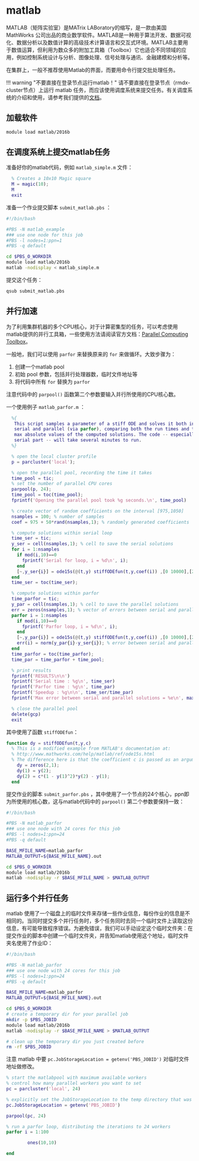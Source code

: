 # matlab

MATLAB（矩阵实验室）是MATrix LABoratory的缩写，是一款由美国 MathWorks 公司出品的商业数学软件。MATLAB是一种用于算法开发、数据可视化、数据分析以及数值计算的高级技术计算语言和交互式环境。MATLAB主要用于数值运算，但利用为数众多的附加工具箱（Toolbox）它也适合不同领域的应用，例如控制系统设计与分析、图像处理、信号处理与通讯、金融建模和分析等。

在集群上，一般不推荐使用Matlab的界面，而要用命令行提交批处理任务。

!!! warning "不要直接在登录节点运行matlab！"
        请不要直接在登录节点（rmdx-cluster节点）上运行 matlab 任务，而应该使用调度系统来提交任务。有关调度系统的介绍和使用，请参考我们提供的[文档](../job-scheduler.md)。

## 加载软件

```bash
module load matlab/2016b
```

## 在调度系统上提交matlab任务

准备好你的matlab代码，例如 `matlab_simple.m` 文件：

```matlab
  % Creates a 10x10 Magic square
  M = magic(10);
  M
  exit
```

准备一个作业提交脚本 `submit_matlab.pbs` ：

```bash
#!/bin/bash

#PBS -N matlab_example
### use one node for this job
#PBS -l nodes=1:ppn=1
#PBS -q default

cd $PBS_O_WORKDIR
module load matlab/2016b
matlab -nodisplay < matlab_simple.m
```

提交这个任务：

```bash
qsub submit_matlab.pbs
```

## 并行加速

为了利用集群机器的多个CPU核心，对于计算密集型的任务，可以考虑使用matlab提供的并行工具箱，一些使用方法请阅读官方文档：[Parallel Computing Toolbox][1]。

一般地，我们可以使用 `parfor` 来替换原来的 `for` 来做循环。大致步骤为：

1. 创建一个matlab pool
2. 初始 pool 参数，包括并行处理器数，临时文件地址等
3. 将代码中所有 `for` 替换为 `parfor` 

注意代码中的 `parpool()` 函数第二个参数要输入并行所使用的CPU核心数。

一个使用例子 `matlab_parfor.m` ：

```matlab
  %{
   This script samples a parameter of a stiff ODE and solves it both in
   serial and parallel (via parfor), comparing both the run times and the
   max absolute values of the computed solutions. The code -- especially the
   serial part -- will take several minutes to run.
  %}

  % open the local cluster profile
  p = parcluster('local');

  % open the parallel pool, recording the time it takes
  time_pool = tic;
  % set the number of parallel CPU cores 
  parpool(p, 24);
  time_pool = toc(time_pool);
  fprintf('Opening the parallel pool took %g seconds.\n', time_pool)

  % create vector of random coefficients on the interval [975,1050]
  nsamples = 100; % number of samples
  coef = 975 + 50*rand(nsamples,1); % randomly generated coefficients

  % compute solutions within serial loop
  time_ser = tic;
  y_ser = cell(nsamples,1); % cell to save the serial solutions
  for i = 1:nsamples
    if mod(i,10)==0
      fprintf('Serial for loop, i = %d\n', i);
    end
    [~,y_ser{i}] = ode15s(@(t,y) stiffODEfun(t,y,coef(i)) ,[0 10000],[2 0]);
  end
  time_ser = toc(time_ser);

  % compute solutions within parfor
  time_parfor = tic;
  y_par = cell(nsamples,1); % cell to save the parallel solutions
  err = zeros(nsamples,1); % vector of errors between serial and parallel solutions
  parfor i = 1:nsamples
    if mod(i,10)==0
      fprintf('Parfor loop, i = %d\n', i);
    end
    [~,y_par{i}] = ode15s(@(t,y) stiffODEfun(t,y,coef(i)) ,[0 10000],[2 0]);
    err(i) = norm(y_par{i}-y_ser{i}); % error between serial and parallel solutions
  end
  time_parfor = toc(time_parfor);
  time_par = time_parfor + time_pool;

  % print results
  fprintf('RESULTS\n\n')
  fprintf('Serial time : %g\n', time_ser)
  fprintf('Parfor time : %g\n', time_par)
  fprintf('Speedup : %g\n\n', time_ser/time_par)
  fprintf('Max error between serial and parallel solutions = %e\n', max(abs(err)))

  % close the parallel pool
  delete(gcp)
  exit
```

其中使用了函数 `stiffODEfun`：

```matlab
function dy = stiffODEfun(t,y,c)
  % This is a modified example from MATLAB's documentation at:
  % http://www.mathworks.com/help/matlab/ref/ode15s.html
  % The difference here is that the coefficient c is passed as an argument.
    dy = zeros(2,1);
    dy(1) = y(2);
    dy(2) = c*(1 - y(1)^2)*y(2) - y(1);
  end
```

提交作业的脚本 `submit_parfor.pbs` ，其中使用了一个节点的24个核心，ppn即为所使用的核心数，这与matlab代码中的 `parpool()` 第二个参数要保持一致：

```bash
#!/bin/bash

#PBS -N matlab_parfor
### use one node with 24 cores for this job
#PBS -l nodes=1:ppn=24
#PBS -q default

BASE_MFILE_NAME=matlab_parfor
MATLAB_OUTPUT=${BASE_MFILE_NAME}.out

cd $PBS_O_WORKDIR
module load matlab/2016b
matlab -nodisplay -r $BASE_MFILE_NAME > $MATLAB_OUTPUT
```

## 运行多个并行任务

matlab 使用了一个磁盘上的临时文件来存储一些作业信息，每份作业的信息是不相同的。当同时提交多个并行任务时，多个任务同时去同一个临时文件上读取这份信息，有可能导致程序错误。为避免错误，我们可以手动设定这个临时文件夹：在提交作业的脚本中创建一个临时文件夹，并告知matlab使用这个地址，临时文件夹名使用了作业ID：

```bash
#!/bin/bash

#PBS -N matlab_parfor
### use one node with 24 cores for this job
#PBS -l nodes=1:ppn=24
#PBS -q default

BASE_MFILE_NAME=matlab_parfor
MATLAB_OUTPUT=${BASE_MFILE_NAME}.out

cd $PBS_O_WORKDIR
# create a temporary dir for your parallel job
mkdir -p $PBS_JOBID
module load matlab/2016b
matlab -nodisplay -r $BASE_MFILE_NAME > $MATLAB_OUTPUT

# clean up the temporary dir you just created before
rm -rf $PBS_JOBID
```

注意 matlab 中要 `pc.JobStorageLocation = getenv('PBS_JOBID')` 对临时文件地址做修改。

```matlab
% start the matlabpool with maximum available workers
% control how many parallel workers you want to set
pc = parcluster('local', 24)

% explicitly set the JobStorageLocation to the temp directory that was created in your submit job script
pc.JobStorageLocation = getenv('PBS_JOBID')

parpool(pc, 24)

% run a parfor loop, distributing the iterations to 24 workers
parfor i = 1:100

        ones(10,10)

end
```

[1]: https://ww2.mathworks.cn/products/parallel-computing.html
